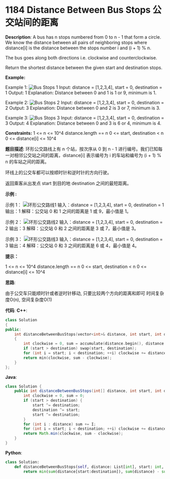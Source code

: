 # 1184 Distance Between Bus Stops 公交站间的距离

__Description__:
A bus has n stops numbered from 0 to n - 1 that form a circle. We know the distance between all pairs of neighboring stops where distance[i] is the distance between the stops number i and (i + 1) % n.

The bus goes along both directions i.e. clockwise and counterclockwise.

Return the shortest distance between the given start and destination stops.

__Example:__

Example 1:
![Bus Stops 1](https://upload-images.jianshu.io/upload_images/16639143-55deca3ace410285.jpg?imageMogr2/auto-orient/strip%7CimageView2/2/w/1240)
Input: distance = [1,2,3,4], start = 0, destination = 1
Output: 1
Explanation: Distance between 0 and 1 is 1 or 9, minimum is 1.

Example 2:
![Bus Stops 2](https://upload-images.jianshu.io/upload_images/16639143-0b68f917249488a1.jpg?imageMogr2/auto-orient/strip%7CimageView2/2/w/1240)
Input: distance = [1,2,3,4], start = 0, destination = 2
Output: 3
Explanation: Distance between 0 and 2 is 3 or 7, minimum is 3.

Example 3:
![Bus Stops 3](https://upload-images.jianshu.io/upload_images/16639143-b661774c13cf5a0a.jpg?imageMogr2/auto-orient/strip%7CimageView2/2/w/1240)
Input: distance = [1,2,3,4], start = 0, destination = 3
Output: 4
Explanation: Distance between 0 and 3 is 6 or 4, minimum is 4.

__Constraints:__
1 <= n <= 10^4
distance.length == n
0 <= start, destination < n
0 <= distance[i] <= 10^4

__题目描述__:
环形公交路线上有 n 个站，按次序从 0 到 n - 1 进行编号。我们已知每一对相邻公交站之间的距离，distance[i] 表示编号为 i 的车站和编号为 (i + 1) % n 的车站之间的距离。

环线上的公交车都可以按顺时针和逆时针的方向行驶。

返回乘客从出发点 start 到目的地 destination 之间的最短距离。

__示例 :__

示例 1：
![环形公交路线1](https://upload-images.jianshu.io/upload_images/16639143-4efad7869bf8df59.jpg?imageMogr2/auto-orient/strip%7CimageView2/2/w/1240)
输入：distance = [1,2,3,4], start = 0, destination = 1
输出：1
解释：公交站 0 和 1 之间的距离是 1 或 9，最小值是 1。

示例 2：
![环形公交路线2](https://upload-images.jianshu.io/upload_images/16639143-59e7ed8d0ceb8409.jpg?imageMogr2/auto-orient/strip%7CimageView2/2/w/1240)
输入：distance = [1,2,3,4], start = 0, destination = 2
输出：3
解释：公交站 0 和 2 之间的距离是 3 或 7，最小值是 3。

示例 3：
![环形公交路线3](https://upload-images.jianshu.io/upload_images/16639143-b0c6307706148625.jpg?imageMogr2/auto-orient/strip%7CimageView2/2/w/1240)
输入：distance = [1,2,3,4], start = 0, destination = 3
输出：4
解释：公交站 0 和 3 之间的距离是 6 或 4，最小值是 4。

__提示：__

1 <= n <= 10^4
distance.length == n
0 <= start, destination < n
0 <= distance[i] <= 10^4

__思路__:

由于公交车只能顺时针或者逆时针移动, 只要比较两个方向的距离和即可
时间复杂度O(n), 空间复杂度O(1)

__代码__:
__C++__:

```C++
class Solution 
{
public:
    int distanceBetweenBusStops(vector<int>& distance, int start, int destination) 
    {
        int clockwise = 0, sum = accumulate(distance.begin(), distance.end(), 0);
        if (start > destination) swap(start, destination);
        for (int i = start; i < destination; ++i) clockwise += distance[I];
        return min(clockwise, sum - clockwise);
    }
};
```

__Java__:

```Java
class Solution {
    public int distanceBetweenBusStops(int[] distance, int start, int destination) {
        int clockwise = 0, sum = 0;
        if (start > destination) {
            start ^= destination;
            destination ^= start;
            start ^= destination;
        }
        for (int i : distance) sum += I;
        for (int i = start; i < destination; ++i) clockwise += distance[I];
        return Math.min(clockwise, sum - clockwise);
    }
}
```

__Python__:

```Python
class Solution:
    def distanceBetweenBusStops(self, distance: List[int], start: int, destination: int) -> int:
        return min(sum(distance[start:destination]), sum(distance) - sum(distance[start:destination])) if start < destination else min(sum(distance[destination:start]), sum(distance) - sum(distance[destination:start]))
```

